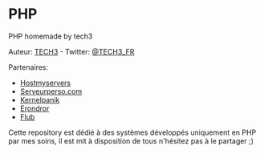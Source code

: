 # PHP
PHP homemade by tech3

Auteur: [TECH3](https://tech3.fr "TECH3.FR") - Twitter: [@TECH3_FR](https://www.twitter.com/@TECH3_FR)

Partenaires: 

+ [Hostmyservers](https://www.hostmyservers.fr)
+ [Serveurperso.com](https://www.serveurperso.com)
+ [Kernelpanik](http://www.kernelpanik.fr)
+ [Erondror](http://www.erondror.fr)
+ [Flub](http://www.maxime-lebrun.com)

Cette repository est dédié à des systèmes développés uniquement en PHP par mes soins, il est mit à disposition de tous n'hésitez pas à le partager ;)
